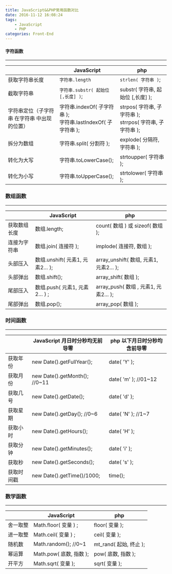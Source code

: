 ```yaml
---
title: JavaScript&&PHP常用函数对比
date: 2016-11-12 16:08:24
tags: 
    - JavaScript
    - PHP
categories: Front-End
---
```


#### 字符函数
---

||JavaScript|php|
|---|---|---|
|获取字符串长度|	`字符串.length`	|`strlen( 字符串 )`;|
|截取字符串|	`字符串.substr( 起始位 [,长度] )`;|	substr( 字符串, 起始位 [,长度] );|
|字符串定位（子字符串 在字符串 中出现的位置）|	字符串.indexOf( 子字符串  );<br>字符串.lastIndexOf( 子字符串 );	|strpos( 字符串, 子字符串 );<br>strrpos( 字符串, 子字符串 );|
|拆分为数组	|字符串.split( 分割符 );	|explode( 分隔符, 字符串 );|
|转化为大写	|字符串.toLowerCase();	|strtoupper( 字符串 );|
|转化为小写|	字符串.toUpperCase();	|strtolower( 字符串 );|
<!--more-->
### 数组函数
---

||JavaScript|php|
|---|---|---|
|获取数组长度	|数组.length;	|count( 数组 ) 或  sizeof( 数组 );|
|连接为字符串	|数组.join( 连接符 );|	implode( 连接符, 数组 );|
|头部压入|	数组.unshift( 元素1, 元素2… );|	array_unshift( 数组, 元素1, 元素2… );|
|头部弹出	|数组.shift();|	array_shift( 数组 );|
|尾部压入	|数组.push( 元素1, 元素2… ) ;|	array_push( 数组 , 元素1, 元素2… );|
|尾部弹出	|数组.pop();	|array_pop( 数组 );|

### 时间函数
---

||JavaScript  月日时分秒均无前导零|php  以下月日时分秒均含前导零|
|---|---|---|
|获取年份|	new Date().getFullYear();	|date( 'Y' );|
|获取月份|	new Date().getMonth(); //0~11	|date( 'm' );  //01~12|
|获取几号|	new Date().getDate();	|date( 'd' );|
|获取星期|	new Date().getDay();  //0~6	|date( 'N' );  //1~7|
|获取小时|	new Date().getHours();|	date( 'H' );|
|获取分钟|	new Date().getMinutes();	|date( 'i' );|
|获取秒|	new Date().getSeconds();|	date( 's' );|
|获取时间戳	|new Date().getTime()/1000;|	time();|

### 数学函数
---

||JavaScript  |php |
|---|---|---|
|舍一取整|	Math.floor( 变量 ) ;|	floor( 变量 );|
|进一取整|	Math.ceil( 变量 ) ;|	ceil( 变量 );|
|随机数|	Math.random(); //0~1|	mt_rand( 起始, 终止 );|
|幂运算|	Math.pow( 底数, 指数 );|	pow( 底数, 指数 );|
|开平方|	Math.sqrt( 变量 );|	sqrt( 变量 );	|